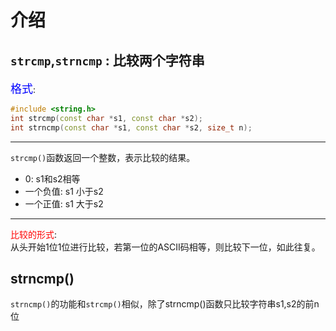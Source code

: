 # 介绍
`strcmp`,`strncmp` : 比较两个字符串  
---
<font size=4 color=blue>格式</font>:
```cpp
#include <string.h>
int strcmp(const char *s1, const char *s2);
int strncmp(const char *s1, const char *s2, size_t n);
```
---
`strcmp()`函数返回一个整数，表示比较的结果。  
- 0: s1和s2相等
- 一个负值: s1 小于s2  
- 一个正值: s1 大于s2  
---
<font color=red>比较的形式</font>:  
从头开始1位1位进行比较，若第一位的ASCII码相等，则比较下一位，如此往复。  

## strncmp()
`strncmp()`的功能和`strcmp()`相似，除了strncmp()函数只比较字符串s1,s2的前n位  
